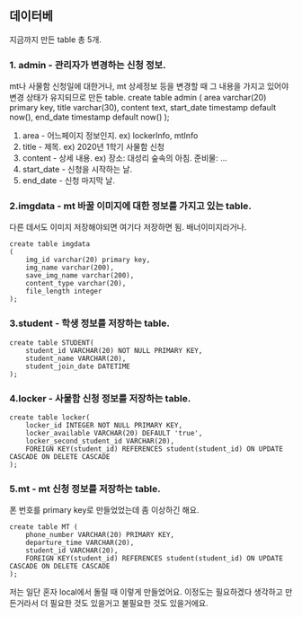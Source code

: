 ## 데이터베
지금까지 만든 table 총 5개.

### 1. admin - 관리자가 변경하는 신청 정보. 
mt나 사물함 신청일에 대한거나, mt 상세정보 등을 변경할 때
그 내용을 가지고 있어야 변경 상태가 유지되므로 만든 table.
create table admin (
	area varchar(20) primary key,
	title varchar(30),
	content text,
	start_date timestamp default now(),
	end_date timestamp default now()
);

1) area - 어느페이지 정보인지.
ex) lockerInfo, mtInfo 
2) title - 제목.
ex) 2020년 1학기 사물함 신청
3) content - 상세 내용.
ex) 장소: 대성리 숲속의 아침. 준비물: ...
4) start_date - 신청을 시작하는 날.
5) end_date - 신청 마지막 날.


### 2.imgdata - mt 바꿀 이미지에 대한 정보를 가지고 있는 table.
다른 데서도 이미지 저장해야되면 여기다 저장하면 됨.
배너이미지라거나.
```
create table imgdata
(
	img_id varchar(20) primary key,
	img_name varchar(200),
	save_img_name varchar(200),
	content_type varchar(20),
	file_length integer
);
```


### 3.student - 학생 정보를 저장하는 table.
```
create table STUDENT(
	student_id VARCHAR(20) NOT NULL PRIMARY KEY,
	student_name VARCHAR(20),
	student_join_date DATETIME
);
```

### 4.locker - 사물함 신청 정보를 저장하는 table.
```
create table locker(
	locker_id INTEGER NOT NULL PRIMARY KEY,
	locker_available VARCHAR(20) DEFAULT 'true',
	locker_second_student_id VARCHAR(20),
	FOREIGN KEY(student_id) REFERENCES student(student_id) ON UPDATE CASCADE ON DELETE CASCADE
);
```


### 5.mt - mt 신청 정보를 저장하는 table.
폰 번호를 primary key로 만들었었는데 좀 이상하긴 해요.
```
create table MT (
	phone_number VARCHAR(20) PRIMARY KEY,
	departure_time VARCHAR(20),
	student_id VARCHAR(20),
	FOREIGN KEY(student_id) REFERENCES student(student_id) ON UPDATE CASCADE ON DELETE CASCADE
);
```


저는 일단 혼자 local에서 돌릴 때 이렇게 만들었어요.
이정도는 필요하겠다 생각하고 만든거라서 더 필요한 것도 있을거고
불필요한 것도 있을거에요.
